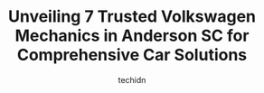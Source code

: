 ---
layout: ampstory
image: https://images.unsplash.com/photo-1554708893-e11aa45b9bbf?ixlib=rb-4.0.3&ixid=MnwxMjA3fDB8MHxwaG90by1wYWdlfHx8fGVufDB8fHx8&auto=format&fit=crop&w=640&h=853&q=80
author: techidn
featured: false
description: Searching for the finest Volkswagen Mechanic in Anderson SC, USA? Look no further than the 7 best Volkswagen Mechanic in the area, where youll find a team of highly qualified professionals 
title: Unveiling 7 Trusted Volkswagen Mechanics in Anderson SC for Comprehensive Car Solutions
cover:
   title: Unveiling 7 Trusted Volkswagen Mechanics in Anderson SC for Comprehensive Car Solutions
   subtitle: Rickpate
   background: https://images.unsplash.com/photo-1554708893-e11aa45b9bbf?ixlib=rb-4.0.3&ixid=MnwxMjA3fDB8MHxwaG90by1wYWdlfHx8fGVufDB8fHx8&auto=format&fit=crop&w=640&h=853&q=80

pages: 
 - layout: thirds
   top: <h1>#1 Brakes 4 Less</h1>
   bottom: "<p>I saw the ads that said brake services were $199, $299, and $399. I made an appointment for 8-00 on a Saturday morning. I arrived on time and the folks were very friendly</p>"
   background: https://www.knot35.com/toplist/wp-content/uploads/2023/06/best-volkswagen-mechanic-1-in-anderson-sc-1685835834.jpeg
   backgroundblur: true
 - layout: thirds
   top: <h1>#2 KCs Automotive Specialists, LLC</h1>
   bottom: "<p>4024 Clemson Blvd, Anderson, SC 29621, United States</p>"
   background: https://www.knot35.com/toplist/wp-content/uploads/2023/06/best-volkswagen-mechanic-2-in-anderson-sc-1685835835.jpeg
   cta:
      link: https://www.knot35.com/toplist/unveiling-7-trusted-volkswagen-mechanics-in-anderson-sc-for-comprehensive-car-solutions/
      text: Unveiling 7 Trusted Volkswagen Mechanics in Anderson SC for Comprehensive Car Solutions
 - layout: thirds
   top: <h1>#3 Welborn Tire Pros & Automotive</h1>
   bottom: "<p>1114 Salem Church Rd, Anderson, SC 29625, United States</p>"
   background: https://www.knot35.com/toplist/wp-content/uploads/2023/06/best-volkswagen-mechanic-3-in-anderson-sc-1685835835.jpeg
   cta:
      link: https://www.knot35.com/toplist/unveiling-7-trusted-volkswagen-mechanics-in-anderson-sc-for-comprehensive-car-solutions/
      text: Unveiling 7 Trusted Volkswagen Mechanics in Anderson SC for Comprehensive Car Solutions
 - layout: thirds
   top: <h1>#4 Rowlands Automotive Specialist</h1>
   bottom: "<p>650 McGee Rd, Anderson, SC 29625, United States</p>"
   background: https://images.unsplash.com/photo-1509114397022-ed747cca3f65?ixlib=rb-4.0.3&ixid=MnwxMjA3fDB8MHxwaG90by1wYWdlfHx8fGVufDB8fHx8&auto=format&fit=crop&w=640&h=853&q=80
   cta:
      link: https://www.knot35.com/toplist/unveiling-7-trusted-volkswagen-mechanics-in-anderson-sc-for-comprehensive-car-solutions/
      text: Unveiling 7 Trusted Volkswagen Mechanics in Anderson SC for Comprehensive Car Solutions
 - layout: thirds
   top: <h1>#5 Action Auto & Truck Repair</h1>
   bottom: "<p>529 Fair St, Anderson, SC 29625, United States</p>"
   background: https://images.unsplash.com/photo-1618005182384-a83a8bd57fbe?ixlib=rb-4.0.3&ixid=MnwxMjA3fDB8MHxwaG90by1wYWdlfHx8fGVufDB8fHx8&auto=format&fit=crop&w=640&h=853&q=80
   cta:
      link: https://www.knot35.com/toplist/unveiling-7-trusted-volkswagen-mechanics-in-anderson-sc-for-comprehensive-car-solutions/
      text: Unveiling 7 Trusted Volkswagen Mechanics in Anderson SC for Comprehensive Car Solutions
 - layout: thirds
   top: <h1>#6 Foothills Import Automotive</h1>
   bottom: "<p>607 N Murray Ave, Anderson, SC 29625, United States</p>"
   background: https://images.unsplash.com/photo-1484589065579-248aad0d8b13?ixlib=rb-4.0.3&ixid=MnwxMjA3fDB8MHxwaG90by1wYWdlfHx8fGVufDB8fHx8&auto=format&fit=crop&w=640&h=853&q=80
   cta:
      link: https://www.knot35.com/toplist/unveiling-7-trusted-volkswagen-mechanics-in-anderson-sc-for-comprehensive-car-solutions/
      text: Unveiling 7 Trusted Volkswagen Mechanics in Anderson SC for Comprehensive Car Solutions
 - layout: thirds
   top: <h1>#7 Automotive Service Associates Inc</h1>
   bottom: "<p>114 Walker Dr, Anderson, SC 29625, United States</p>"
   background: https://images.unsplash.com/photo-1510906594845-bc082582c8cc?ixlib=rb-4.0.3&ixid=MnwxMjA3fDB8MHxwaG90by1wYWdlfHx8fGVufDB8fHx8&auto=format&fit=crop&w=640&h=853&q=80
   cta:
      link: https://www.knot35.com/toplist/unveiling-7-trusted-volkswagen-mechanics-in-anderson-sc-for-comprehensive-car-solutions/
      text: Unveiling 7 Trusted Volkswagen Mechanics in Anderson SC for Comprehensive Car Solutions
 - layout: thirds
   middle: Continue reading...
   background: https://images.unsplash.com/photo-1531169509526-f8f1fdaa4a67?ixlib=rb-4.0.3&ixid=MnwxMjA3fDB8MHxwaG90by1wYWdlfHx8fGVufDB8fHx8&auto=format&fit=crop&w=640&h=853&q=80
   cta:
      link: https://www.knot35.com/toplist/unveiling-7-trusted-volkswagen-mechanics-in-anderson-sc-for-comprehensive-car-solutions/
      text: Unveiling 7 Trusted Volkswagen Mechanics in Anderson SC for Comprehensive Car Solutions
      
---